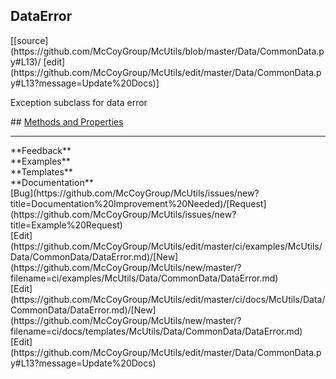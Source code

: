 ## <a id="McUtils.Data.CommonData.DataError">DataError</a> 

<div class="docs-source-link" markdown="1">
[[source](https://github.com/McCoyGroup/McUtils/blob/master/Data/CommonData.py#L13)/
[edit](https://github.com/McCoyGroup/McUtils/edit/master/Data/CommonData.py#L13?message=Update%20Docs)]
</div>

Exception subclass for data error







<div class="collapsible-section">
 <div class="collapsible-section collapsible-section-header" markdown="1">
## <a class="collapse-link" data-toggle="collapse" href="#methods" markdown="1"> Methods and Properties</a> <a class="float-right" data-toggle="collapse" href="#methods"><i class="fa fa-chevron-down"></i></a>
 </div>
 <div class="collapsible-section collapsible-section-body collapse show" id="methods" markdown="1">
 

 </div>
</div>












---


<div markdown="1" class="text-secondary">
<div class="container">
  <div class="row">
   <div class="col" markdown="1">
**Feedback**   
</div>
   <div class="col" markdown="1">
**Examples**   
</div>
   <div class="col" markdown="1">
**Templates**   
</div>
   <div class="col" markdown="1">
**Documentation**   
</div>
   <div class="col" markdown="1">
   
</div>
   <div class="col" markdown="1">
   
</div>
   <div class="col" markdown="1">
   
</div>
</div>
  <div class="row">
   <div class="col" markdown="1">
[Bug](https://github.com/McCoyGroup/McUtils/issues/new?title=Documentation%20Improvement%20Needed)/[Request](https://github.com/McCoyGroup/McUtils/issues/new?title=Example%20Request)   
</div>
   <div class="col" markdown="1">
[Edit](https://github.com/McCoyGroup/McUtils/edit/master/ci/examples/McUtils/Data/CommonData/DataError.md)/[New](https://github.com/McCoyGroup/McUtils/new/master/?filename=ci/examples/McUtils/Data/CommonData/DataError.md)   
</div>
   <div class="col" markdown="1">
[Edit](https://github.com/McCoyGroup/McUtils/edit/master/ci/docs/McUtils/Data/CommonData/DataError.md)/[New](https://github.com/McCoyGroup/McUtils/new/master/?filename=ci/docs/templates/McUtils/Data/CommonData/DataError.md)   
</div>
   <div class="col" markdown="1">
[Edit](https://github.com/McCoyGroup/McUtils/edit/master/Data/CommonData.py#L13?message=Update%20Docs)   
</div>
   <div class="col" markdown="1">
   
</div>
   <div class="col" markdown="1">
   
</div>
   <div class="col" markdown="1">
   
</div>
</div>
</div>
</div>